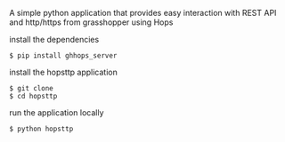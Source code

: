 A simple python application that provides easy interaction 
with REST API and http/https from grasshopper using Hops

install the dependencies
```
$ pip install ghhops_server
```
install the hopsttp application
```
$ git clone 
$ cd hopsttp
```
run the application locally
```
$ python hopsttp
```

